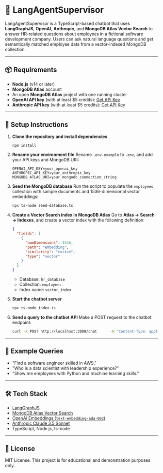 # 🧠 LangAgentSupervisor

LangAgentSupervisor is a TypeScript-based chatbot that uses **LangGraphJS**, **OpenAI**, **Anthropic**, and **MongoDB Atlas Vector Search** to answer HR-related questions about employees in a fictional software development company. Users can ask natural language questions and get semantically matched employee data from a vector-indexed MongoDB collection.

---

## 📦 Requirements

- **Node.js** (v14 or later)
- **MongoDB Atlas** account
- An open **MongoDB Atlas** project with one running cluster
- **OpenAI API key** (with at least $5 credits): [Get API Key](https://platform.openai.com/api-keys)
- **Anthropic API key** (with at least $5 credits): [Get API Key](https://console.anthropic.com/settings/keys)

---

## 🚀 Setup Instructions

1. **Clone the repository and install dependencies**

   ```bash
   npm install
   ```

2. **Rename your environment file**
   Rename `.env.example` to `.env`, and add your API keys and MongoDB URI:

   ```env
   OPENAI_API_KEY=your_openai_key
   ANTHROPIC_API_KEY=your_anthropic_key
   MONGODB_ATLAS_URI=your_mongodb_connection_string
   ```

3. **Seed the MongoDB database**
   Run the script to populate the `employees` collection with sample documents and 1536-dimensional vector embeddings:

   ```bash
   npx ts-node seed-database.ts
   ```

4. **Create a Vector Search index in MongoDB Atlas**
   Go to **Atlas → Search → Indexes**, and create a vector index with the following definition:

   ```json
   {
     "fields": [
       {
         "numDimensions": 1536,
         "path": "embedding",
         "similarity": "cosine",
         "type": "vector"
       }
     ]
   }
   ```

   - Database: `hr_database`
   - Collection: `employees`
   - Index name: `vector_index`

5. **Start the chatbot server**

   ```bash
   npx ts-node index.ts
   ```

6. **Send a query to the chatbot API**
   Make a POST request to the chatbot endpoint:
   ```bash
   curl -X POST http://localhost:3000/chat      -H "Content-Type: application/json"      -d '{"message": "Who is a software engineer familiar with Node.js?"}'
   ```

---

## 💬 Example Queries

- "Find a software engineer skilled in AWS."
- "Who is a data scientist with leadership experience?"
- "Show me employees with Python and machine learning skills."

---

## 🛠 Tech Stack

- [LangGraphJS](https://js.langchain.com/docs/langgraph)
- [MongoDB Atlas Vector Search](https://www.mongodb.com/atlas/vector-search)
- [OpenAI Embeddings (`text-embedding-ada-002`)](https://platform.openai.com/docs/guides/embeddings)
- [Anthropic Claude 3.5 Sonnet](https://docs.anthropic.com/claude)
- TypeScript, Node.js, ts-node

---

## 🧾 License

MIT License. This project is for educational and demonstration purposes only.

